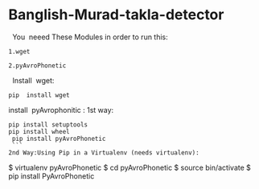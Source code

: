# Banglish-Murad-takla-detector

 
You  neeed These Modules in order to run this:
```
1.wget

2.pyAvroPhonetic
```

 
Install  wget:
```
pip  install wget
```

install  pyAvrophonitic :
 1st way:
 
 ```
 pip install setuptools
 pip install wheel
 pip install pyAvroPhonetic
 ```
2nd Way:Using Pip in a Virtualenv (needs virtualenv):
```
$ virtualenv pyAvroPhonetic
$ cd pyAvroPhonetic
$ source bin/activate
$ pip install PyAvroPhonetic
